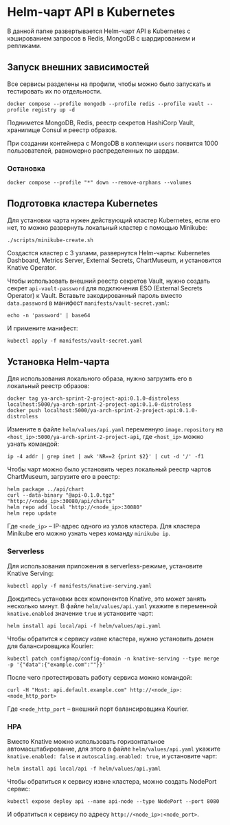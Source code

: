 # Helm-чарт API в Kubernetes

В данной папке развертывается Helm-чарт API в Kubernetes с кэшированием запросов в Redis, MongoDB с шардированием и
репликами.

## Запуск внешних зависимостей

Все сервисы разделены на профили, чтобы можно было запускать и тестировать их по отдельности.

```shell
docker compose --profile mongodb --profile redis --profile vault --profile registry up -d
```

Поднимется MongoDB, Redis, реестр секретов HashiCorp Vault, хранилище Consul и реестр образов.

При создании контейнера с MongoDB в коллекции `users` появится 1000 пользователей, равномерно распределенных по шардам.

### Остановка

```shell
docker compose --profile "*" down --remove-orphans --volumes
```

## Подготовка кластера Kubernetes

Для установки чарта нужен действующий кластер Kubernetes, если его нет, то можно развернуть локальный кластер с помощью
Minikube:

```shell
./scripts/minikube-create.sh
```

Создастся кластер с 3 узлами, развернутся Helm-чарты: Kubernetes Dashboard, Metrics Server, External Secrets,
ChartMuseum, и установится Knative Operator.

Чтобы использовать внешний реестр секретов Vault, нужно создать секрет `api-vault-password` для подключения
ESO (External Secrets Operator) к Vault.
Вставьте закодированный пароль вместо `data.password` в манифест `manifests/vault-secret.yaml`:

```shell
echo -n 'password' | base64
```

И примените манифест:

```shell
kubectl apply -f manifests/vault-secret.yaml
```

## Установка Helm-чарта

Для использования локального образа, нужно загрузить его в локальный реестр образов:

```shell
docker tag ya-arch-sprint-2-project-api:0.1.0-distroless localhost:5000/ya-arch-sprint-2-project-api:0.1.0-distroless
docker push localhost:5000/ya-arch-sprint-2-project-api:0.1.0-distroless
```

Измените в файле `helm/values/api.yaml` переменную `image.repository` на `<host_ip>:5000/ya-arch-sprint-2-project-api`,
где `<host_ip>` можно узнать командой:

```shell
ip -4 addr | grep inet | awk 'NR==2 {print $2}' | cut -d '/' -f1
```

Чтобы чарт можно было установить через локальный реестр чартов ChartMuseum, загрузите его в реестр:

```shell
helm package ../api/chart
curl --data-binary "@api-0.1.0.tgz" "http://<node_ip>:30080/api/charts"
helm repo add local "http://<node_ip>:30080" 
helm repo update
```

Где `<node_ip>` – IP-адрес одного из узлов кластера. Для кластера Minikube его можно узнать через команду `minikube ip`.

### Serverless

Для использования приложения в serverless-режиме, установите Knative Serving:

```shell
kubectl apply -f manifests/knative-serving.yaml
```

Дождитесь установки всех компонентов Knative, это может занять несколько минут.
В файле `helm/values/api.yaml` укажите в переменной `knative.enabled` значение `true` и установите чарт:

```shell
helm install api local/api -f helm/values/api.yaml
```

Чтобы обратится к сервису извне кластера, нужно установить домен для балансировщика Kourier:

```shell
kubectl patch configmap/config-domain -n knative-serving --type merge -p '{"data":{"example.com":""}}'
```

После чего протестировать работу сервиса можно командой:

```shell
curl -H "Host: api.default.example.com" http://<node_ip>:<node_http_port>
```

Где `<node_http_port` – внешний порт балансировщика Kourier.

### HPA

Вместо Knative можно использовать горизонтальное автомасштабирование, для этого в файле `helm/values/api.yaml` укажите
`knative.enabled: false` и `autoscaling.enabled: true`, и установите чарт:

```shell
helm install api local/api -f helm/values/api.yaml
```

Чтобы обратиться к сервису извне кластера, можно создать NodePort сервис:

```shell
kubectl expose deploy api --name api-node --type NodePort --port 8080
```

И обратиться к сервису по адресу `http://<node_ip>:<node_port>`.
